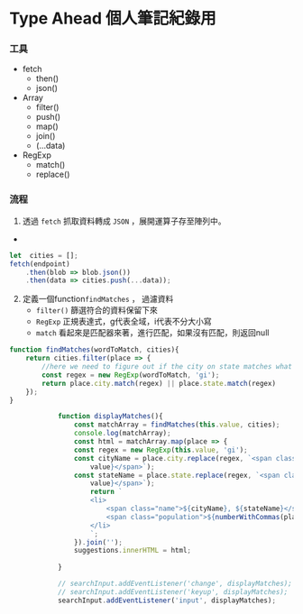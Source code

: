 # Type Ahead  個人筆記紀錄用

### 工具
- fetch
    - then()
    - json()
- Array
    - filter()
    - push()
    - map()
    - join()
    - (...data)
- RegExp
    - match()
    - replace()

### 流程
1. 透過 `fetch` 抓取資料轉成 `JSON` ，展開運算子存至陣列中。
- 
```javascript
let  cities = [];
fetch(endpoint)
    .then(blob => blob.json())
    .then(data => cities.push(...data));
```
2. 定義一個function`findMatches` ， 過濾資料
    - `filter()` 篩選符合的資料保留下來
    - `RegExp` 正規表達式，g代表全域，i代表不分大小寫
    - `match`  看起來是匹配器來著，進行匹配，如果沒有匹配，則返回null
```javascript
function findMatches(wordToMatch, cities){
    return cities.filter(place => {
        //here we need to figure out if the city on state matches what was searched
        const regex = new RegExp(wordToMatch, 'gi');
        return place.city.match(regex) || place.state.match(regex)
    });
}
```
```javascript
            function displayMatches(){
                const matchArray = findMatches(this.value, cities);
                console.log(matchArray);
                const html = matchArray.map(place => {
                const regex = new RegExp(this.value, 'gi');
                const cityName = place.city.replace(regex, `<span class="h1">${this.
                    value}</span>`);
                const stateName = place.state.replace(regex, `<span class="h1">${this.
                    value}</span>`);
                    return `
                    <li>
                        <span class="name">${cityName}, ${stateName}</span>
                        <span class="population">${numberWithCommas(place.population)}</span>
                    </li>
                    `;
                }).join('');
                suggestions.innerHTML = html;
                
            }
```
```javascript
            // searchInput.addEventListener('change', displayMatches);
            // searchInput.addEventListener('keyup', displayMatches);
            searchInput.addEventListener('input', displayMatches);
```

